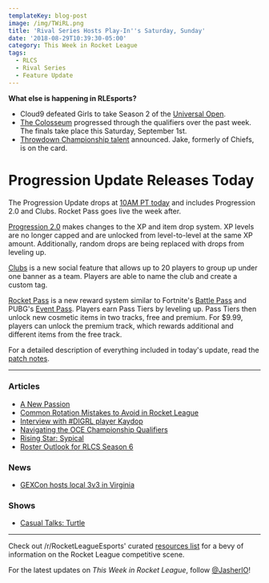 ```yaml
---
templateKey: blog-post
image: /img/TWiRL.png
title: 'Rival Series Hosts Play-In''s Saturday, Sunday'
date: '2018-08-29T10:39:30-05:00'
category: This Week in Rocket League
tags:
  - RLCS
  - Rival Series
  - Feature Update
---
```




**What else is happening in RLEsports?**

* Cloud9 defeated Girls to take Season 2 of the [Universal Open](https://liquipedia.net/rocketleague/FACEIT/Universal_Open/Season_2).
* [The Colosseum](https://liquipedia.net/rocketleague/Rewind_Gaming/The_Colosseum) progressed through the qualifiers over the past week. The finals take place this Saturday, September 1st.
* [Throwdown Championship talent](https://twitter.com/ThrowdownTV/status/1034699709007323137) announced. Jake, formerly of Chiefs, is on the card.

# Progression Update Releases Today

The Progression Update drops at [10AM PT today](https://twitter.com/RocketLeague/status/1034830883562221568) and includes Progression 2.0 and Clubs. Rocket Pass goes live the week after. 

[Progression 2.0](https://www.rocketleague.com/news/incoming-changes-to-xp-and-level-progression/) makes changes to the XP and item drop system. XP levels are no longer capped and are unlocked from level-to-level at the same XP amount. Additionally, random drops are being replaced with drops from leveling up.

[Clubs](https://www.rocketleague.com/news/progression-update-august-29/) is a new social feature that allows up to 20 players to group up under one banner as a team. Players are able to name the club and create a custom tag.

[Rocket Pass](https://www.rocketleague.com/news/rocket-pass-a-closer-look/) is a new reward system similar to Fortnite's [Battle Pass](https://www.epicgames.com/fortnite/en-US/battle-pass/season-5) and PUBG's [Event Pass](https://www.eurogamer.net/articles/2018-06-22-pubg-season-event-pass-cost-rewards-5414). Players earn Pass Tiers by leveling up. Pass Tiers then unlock new cosmetic items in two tracks, free and premium. For $9.99, players can unlock the premium track, which rewards additional and different items from the free track.

For a detailed description of everything included in today's update, read the [patch notes](https://www.rocketleague.com/news/patch-notes-v1-50-progression-update/).

---

### Articles

* [A New Passion](https://www.theplayerslobby.com/2292/a-new-passion-by-gabriel-corruptedg-vallozzi-evil-geniuses/#.u75K3I4ikc)
* [Common Rotation Mistakes to Avoid in Rocket League](http://team-dignitas.net/articles/blogs/rocket-league/12849/common-rotation-mistakes-to-avoid-in-rocket-league)
* [Interview with #DIGRL player Kaydop](http://team-dignitas.net/articles/news/Interview/12883/interview-with-digrl-player-kaydop)
* [Navigating the OCE Championship Qualifiers](https://throwdownesports.com/navigating-the-oce-championship-qualifiers/)
* [Rising Star: Sypical](https://octane.gg/news/rising-star-the-story-of-sypical/)
* [Roster Outlook for RLCS Season 6](https://armchairallamericans.com/roster-outlook-rlcs-season-6/)

### News

* [GEXCon hosts local 3v3 in Virginia](https://www.reddit.com/r/RocketLeague/comments/97j1b4/lan_gexcon_presents_1000_rocket_league_3v3/)

### Shows

* [Casual Talks: Turtle](https://www.youtube.com/watch?v=rr4fNUn5FgY)

---

Check out /r/RocketLeagueEsports' curated [resources list](https://www.reddit.com/r/RocketLeagueEsports/wiki/links) for a bevy of information on the Rocket League competitive scene.

For the latest updates on *This Week in Rocket League*, follow [@JasherIO](https://twitter.com/JasherIO)!
